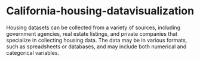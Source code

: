 # California-housing-datavisualization
Housing datasets can be collected from a variety of sources, including government agencies, real estate listings, and private companies that specialize in collecting housing data. The data may be in various formats, such as spreadsheets or databases, and may include both numerical and categorical variables.
